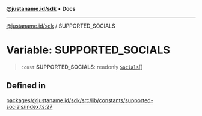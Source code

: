 [**@justaname.id/sdk**](../README.md) • **Docs**

***

[@justaname.id/sdk](../globals.md) / SUPPORTED\_SOCIALS

# Variable: SUPPORTED\_SOCIALS

> `const` **SUPPORTED\_SOCIALS**: readonly [`Socials`](../interfaces/Socials.md)[]

## Defined in

[packages/@justaname.id/sdk/src/lib/constants/supported-socials/index.ts:27](https://github.com/JustaName-id/JustaName-sdk/blob/7430def13fc61cd3fc8b89d25e0869ee390cc2d0/packages/@justaname.id/sdk/src/lib/constants/supported-socials/index.ts#L27)
